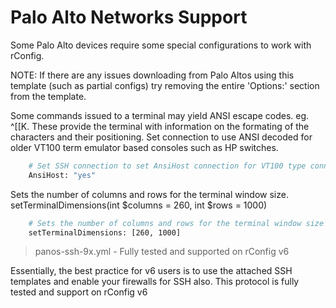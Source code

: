 
# Palo Alto Networks Support

Some Palo Alto devices require some special configurations to work with rConfig.

NOTE: If there are any issues downloading from Palo Altos using this template (such as partial configs) try removing the entire 'Options:' section from the template. 

Some commands issued to a terminal may yield ANSI escape codes. eg. ^[[K. These provide the terminal with information on the formating of the characters and their positioning.
Set connection to use ANSI decoded for older VT100 term emulator based consoles such as HP switches.
```sh
    # Set SSH connection to set AnsiHost connection for VT100 type connections
    AnsiHost: "yes"
```

Sets the number of columns and rows for the terminal window size. setTerminalDimensions(int $columns = 260, int $rows = 1000)
```sh
    # Sets the number of columns and rows for the terminal window size
    setTerminalDimensions: [260, 1000]
```

> panos-ssh-9x.yml - Fully tested and supported on rConfig v6

Essentially, the best practice for v6 users is to use the attached SSH templates and enable your firewalls for SSH also. This protocol is fully tested and support on rConfig v6
